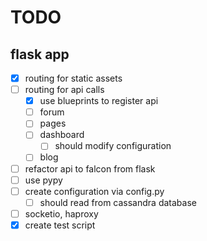 # TODO

## flask app

- [x] routing for static assets
- [ ] routing for api calls
  - [x] use blueprints to register api
  - [ ] forum
  - [ ] pages
  - [ ] dashboard
    - [ ] should modify configuration
  - [ ] blog
- [ ] refactor api to falcon from flask
- [ ] use pypy
- [ ] create configuration via config.py
  - [ ] should read from cassandra database
- [ ] socketio, haproxy
- [x] create test script
